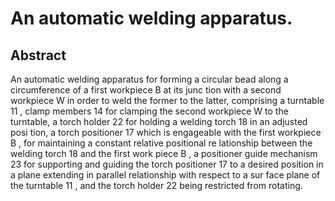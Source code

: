 # An automatic welding apparatus.

## Abstract
An automatic welding apparatus for forming a circular bead along a circumference of a first workpiece B at its junc tion with a second workpiece W in order to weld the former to the latter, comprising a turntable 11 , clamp members 14 for clamping the second workpiece W to the turntable, a torch holder 22 for holding a welding torch 18 in an adjusted posi tion, a torch positioner 17 which is engageable with the first workpiece B , for maintaining a constant relative positional re lationship between the welding torch 18 and the first work piece B , a positioner guide mechanism 23 for supporting and guiding the torch positioner 17 to a desired position in a plane extending in parallel relationship with respect to a sur face plane of the turntable 11 , and the torch holder 22 being restricted from rotating.